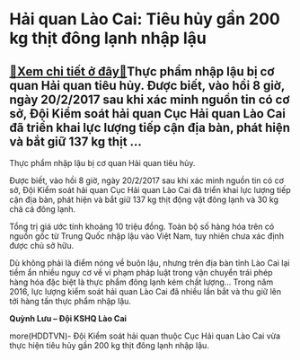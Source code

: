 Hải quan Lào Cai: Tiêu hủy gần 200 kg thịt đông lạnh nhập lậu
=============================================================

[:gift:Xem chi tiết ở đây:gift:](https://hddtvn.com/hai-quan-lao-cai-tieu-huy-gan-200-kg-thit-dong-lanh-nhap-lau/)Thực phẩm nhập lậu bị cơ quan Hải quan tiêu hủy. Được biết, vào hồi 8 giờ, ngày 20/2/2017 sau khi xác minh nguồn tin có cơ sở, Đội Kiểm soát hải quan Cục Hải quan Lào Cai đã triển khai lực lượng tiếp cận địa bàn, phát hiện và bắt giữ 137 kg thịt …
-------------------------------------------------------------------------------------------------------------------------------------------------------------------------------------------------------------------------------------------------------







 






 Thực phẩm nhập lậu bị cơ quan Hải quan tiêu hủy. 


Được biết, vào hồi 8 giờ, ngày 20/2/2017 sau khi xác minh nguồn tin có cơ sở, Đội Kiểm soát hải quan Cục Hải quan Lào Cai đã triển khai lực lượng tiếp cận địa bàn, phát hiện và bắt giữ 137 kg thịt động vật đông lạnh và 30 kg chả cá đông lạnh. 


 Tổng trị giá ước tính khoảng 10 triệu đồng. Toàn bộ số hàng hóa trên có nguồn gốc từ Trung Quốc nhập lậu vào Việt Nam, tuy nhiên chưa xác định được chủ sở hữu. 


 Dù không phải là điểm nóng về buôn lậu, nhưng trên địa bàn tỉnh Lào Cai lại tiềm ẩn nhiều nguy cơ về vi phạm pháp luật trong vận chuyển trái phép hàng hóa đặc biệt là thực phẩm đông lạnh kém chất lượng… Trong năm 2016, lực lượng kiểm soát hải quan Lào Cai đã nhiều lần bắt và thu giữ lên tới hàng tấn thực phẩm nhập lậu.






**Quỳnh Lưu – Đội KSHQ Lào Cai**



more(HDDTVN)- Đội Kiểm soát hải quan thuộc Cục Hải quan Lào Cai vừa thực hiện tiêu hủy gần 200 kg thịt đông lạnh nhập lậu.

